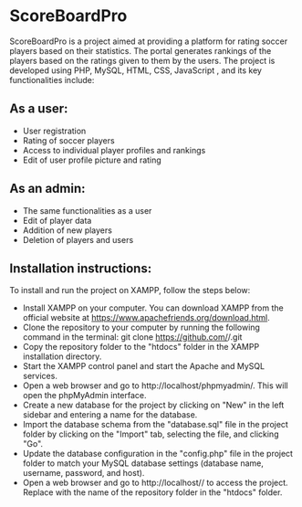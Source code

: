 # ScoreBoardPro
ScoreBoardPro is a project aimed at providing a platform for rating soccer players based on their statistics. The portal generates rankings of the players based on the ratings given to them by the users. The project is developed using PHP, MySQL, HTML, CSS, JavaScript , and its key functionalities include:


## As a user:

- User registration
- Rating of soccer players
- Access to individual player profiles and rankings
- Edit of user profile picture and rating

## As an admin:

- The same functionalities as a user
- Edit of player data
- Addition of new players
- Deletion of players and users

## Installation instructions:
To install and run the project on XAMPP, follow the steps below:

- Install XAMPP on your computer. You can download XAMPP from the official website at https://www.apachefriends.org/download.html.
- Clone the repository to your computer by running the following command in the terminal:
  git clone https://github.com/<username>/<repository>.git
- Copy the repository folder to the "htdocs" folder in the XAMPP installation directory.
- Start the XAMPP control panel and start the Apache and MySQL services.
- Open a web browser and go to http://localhost/phpmyadmin/. This will open the phpMyAdmin interface.
- Create a new database for the project by clicking on "New" in the left sidebar and entering a name for the database.
- Import the database schema from the "database.sql" file in the project folder by clicking on the "Import" tab, selecting the file, and clicking "Go".
- Update the database configuration in the "config.php" file in the project folder to match your MySQL database settings (database name, username, password, and host).
- Open a web browser and go to http://localhost/<repository>/ to access the project. Replace <repository> with the name of the repository folder in the "htdocs" folder.
